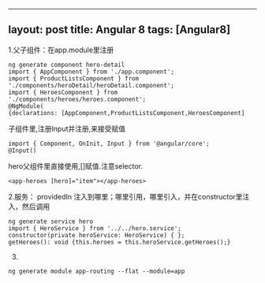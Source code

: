 
---
layout: post
title: Angular 8
tags: [Angular8]
---
1.父子组件：在app.module里注册
```
ng generate component hero-detail
import { AppComponent } from './app.component';
import { ProductListsComponent } from './components/heroDetail/heroDetail.component';
import { HeroesComponent } from './components/heroes/heroes.component';
@NgModule(
{declarations: [AppComponent,ProductListsComponent,HeroesComponent]
```
子组件里,注册Input并注册,来接受赋值
```
import { Component, OnInit, Input } from '@angular/core';
@Input()
``` 
hero父组件里直接使用,[]赋值.注意selector.
```
<app-heroes [hero]="item"></app-heroes>
```
2.服务： providedIn 注入到哪里；哪里引用，哪里引入，并在constructor里注入，然后调用
```
ng generate service hero
import { HeroService } from '../../hero.service';
constructor(private heroService: HeroService) { };
getHeroes(): void {this.heroes = this.heroService.getHeroes();}
```
3.
```
ng generate module app-routing --flat --module=app
```

